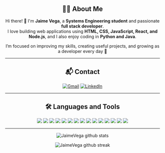 <div align="center">
  
## 👨‍💻 About Me
Hi there! 👋 I'm **Jaime Vega**, a **Systems Engineering student** and passionate **full stack developer**.  
I love building web applications using **HTML, CSS, JavaScript, React, and Node.js**, and I also enjoy coding in **Python and Java**.  

I’m focused on improving my skills, creating useful projects, and growing as a developer every day 🚀  

-------------------

## 📬 Contact
<a href="mailto:jaime.ja203@gmail.com">![Gmail](https://img.shields.io/badge/Email-D14836?style=for-the-badge&logo=gmail&logoColor=white)</a> 
<a href="https://www.linkedin.com/in/jaime-alejandro-vega-barbosa-9220b2302/">![LinkedIn](https://img.shields.io/badge/LinkedIn-%230077B5.svg?style=for-the-badge&logo=linkedin&logoColor=white)</a>  

-------------------

## 🛠️ Languages and Tools  

<p align="center">
  <img src="https://img.shields.io/badge/python-%2314354C.svg?style=for-the-badge&logo=python&logoColor=white"/>
  <img src="https://img.shields.io/badge/java-%23ED8B00.svg?style=for-the-badge&logo=openjdk&logoColor=white"/>
  <img src="https://img.shields.io/badge/kotlin-%237F52FF.svg?style=for-the-badge&logo=kotlin&logoColor=white"/>
  <img src="https://img.shields.io/badge/javascript-%23323330.svg?style=for-the-badge&logo=javascript&logoColor=%23F7DF1E"/>
  <img src="https://img.shields.io/badge/node.js-%2343853D.svg?style=for-the-badge&logo=node.js&logoColor=white"/>
  <img src="https://img.shields.io/badge/express.js-%23404d59.svg?style=for-the-badge&logo=express&logoColor=%2361DAFB"/>
  <img src="https://img.shields.io/badge/react-%2320232a.svg?style=for-the-badge&logo=react&logoColor=%2361DAFB"/>
  <img src="https://img.shields.io/badge/html5-%23E34F26.svg?style=for-the-badge&logo=html5&logoColor=white"/>
  <img src="https://img.shields.io/badge/css3-%231572B6.svg?style=for-the-badge&logo=css3&logoColor=white"/>
  <img src="https://img.shields.io/badge/mongodb-%234ea94b.svg?style=for-the-badge&logo=mongodb&logoColor=white"/>
  <img src="https://img.shields.io/badge/mysql-%2300f.svg?style=for-the-badge&logo=mysql&logoColor=white"/>
  <img src="https://img.shields.io/badge/git-%23F05033.svg?style=for-the-badge&logo=git&logoColor=white"/>
  <img src="https://img.shields.io/badge/github-%23121011.svg?style=for-the-badge&logo=github&logoColor=white"/>
  <img src="https://img.shields.io/badge/VisualStudioCode-0078d7.svg?style=for-the-badge&logo=visual-studio-code&logoColor=white"/>
  <img src="https://img.shields.io/badge/ubuntu-E95420?style=for-the-badge&logo=ubuntu&logoColor=white"/>
</p>

-------------------
  
![JaimeVega github stats](https://github-readme-stats.vercel.app/api?username=JaimeMrF&show_icons=true&theme=radical&count_private=true&include_all_commits=true)

![JaimeVega github streak](https://github-readme-streak-stats.herokuapp.com/?user=JaimeMrF&theme=radical&include_all_commits=true&count_private=true)

</div>

